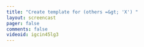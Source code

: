 ```yaml
---
title: "Create template for (others =&gt; 'X') "
layout: screencast 
pager: false
comments: false
videoid: igcin45lg3
---
```

